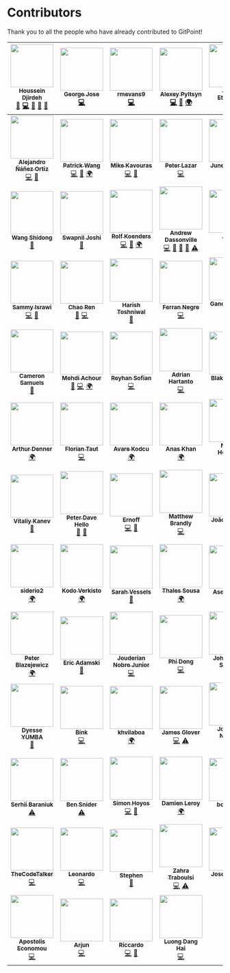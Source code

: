 # Contributors

Thank you to all the people who have already contributed to GitPoint!

<!-- ALL-CONTRIBUTORS-LIST:START - Do not remove or modify this section -->
<!-- prettier-ignore -->
| [<img src="https://avatars0.githubusercontent.com/u/12476932?v=3" width="100px;"/><br /><sub><b>Houssein Djirdeh</b></sub>](https://houssein.me)<br />[💬](#question-housseindjirdeh "Answering Questions") [💻](https://github.com/gitpoint/git-point/commits?author=housseindjirdeh "Code") [🎨](#design-housseindjirdeh "Design") [📖](https://github.com/gitpoint/git-point/commits?author=housseindjirdeh "Documentation") [👀](#review-housseindjirdeh "Reviewed Pull Requests") | [<img src="https://avatars0.githubusercontent.com/u/6994514?s=460&v=4" width="100px;"/><br /><sub><b>George Jose</b></sub>](https://github.com/g2jose)<br />[💻](https://github.com/gitpoint/git-point/commits?author=g2jose "Code") | [<img src="https://avatars3.githubusercontent.com/u/14151327?v=3" width="100px;"/><br /><sub><b>rmevans9</b></sub>](https://github.com/rmevans9)<br />[💻](https://github.com/gitpoint/git-point/commits?author=rmevans9 "Code") | [<img src="https://avatars1.githubusercontent.com/u/4408379?v=3" width="100px;"/><br /><sub><b>Alexey Pyltsyn</b></sub>](http://lex111.ru)<br />[💻](https://github.com/gitpoint/git-point/commits?author=lex111 "Code") [🐛](https://github.com/gitpoint/git-point/issues?q=author%3Alex111 "Bug reports") [🌍](#translation-lex111 "Translation") | [<img src="https://avatars2.githubusercontent.com/u/10660468?v=3" width="100px;"/><br /><sub><b>Jason Etcovitch</b></sub>](https://jasonet.co)<br />[💻](https://github.com/gitpoint/git-point/commits?author=JasonEtco "Code") | [<img src="https://avatars1.githubusercontent.com/u/1166143?v=3" width="100px;"/><br /><sub><b>Hosmel Quintana</b></sub>](http://hosmelq.com)<br />[💻](https://github.com/gitpoint/git-point/commits?author=hosmelq "Code") |
| :---: | :---: | :---: | :---: | :---: | :---: |
| [<img src="https://avatars0.githubusercontent.com/u/464978?v=3" width="100px;"/><br /><sub><b>Alejandro Ñáñez Ortiz</b></sub>](http://co.linkedin.com/in/alejandronanez/)<br />[💻](https://github.com/gitpoint/git-point/commits?author=alejandronanez "Code") [👀](#review-alejandronanez "Reviewed Pull Requests") | [<img src="https://avatars3.githubusercontent.com/u/3055294?v=3" width="100px;"/><br /><sub><b>Patrick Wang</b></sub>](https://patw.me)<br />[💻](https://github.com/gitpoint/git-point/commits?author=patw0929 "Code") [🐛](https://github.com/gitpoint/git-point/issues?q=author%3Apatw0929 "Bug reports") [🌍](#translation-patw0929 "Translation") | [<img src="https://avatars5.githubusercontent.com/u/627794?v=4" width="100px;"/><br /><sub><b>Mike Kavouras</b></sub>](https://github.com/mikekavouras)<br />[💻](https://github.com/gitpoint/git-point/commits?author=mikekavouras "Code") [🐛](https://github.com/gitpoint/git-point/issues?q=author%3Amikekavouras "Bug reports") | [<img src="https://avatars4.githubusercontent.com/u/4848554?v=4" width="100px;"/><br /><sub><b>Peter Lazar</b></sub>](https://github.com/peterlazar1993)<br />[💻](https://github.com/gitpoint/git-point/commits?author=peterlazar1993 "Code") | [<img src="https://avatars6.githubusercontent.com/u/5106887?v=4" width="100px;"/><br /><sub><b>June Domingo</b></sub>](https://github.com/junedomingo)<br />[💻](https://github.com/gitpoint/git-point/commits?author=junedomingo "Code") [🐛](https://github.com/gitpoint/git-point/issues?q=author%3Ajunedomingo "Bug reports") | [<img src="https://avatars7.githubusercontent.com/u/9287184?v=4" width="100px;"/><br /><sub><b>Antoine Boisadam</b></sub>](https://github.com/Antoine38660)<br />[💻](https://github.com/gitpoint/git-point/commits?author=Antoine38660 "Code") [🐛](https://github.com/gitpoint/git-point/issues?q=author%3AAntoine38660 "Bug reports") |
| [<img src="https://avatars6.githubusercontent.com/u/13142418?v=4" width="100px;"/><br /><sub><b>Wang Shidong</b></sub>](https://wsdjeg.github.io)<br />[📖](https://github.com/gitpoint/git-point/commits?author=wsdjeg "Documentation") | [<img src="https://avatars4.githubusercontent.com/u/2190589?v=4" width="100px;"/><br /><sub><b>Swapnil Joshi</b></sub>](http://swapnilmj.users.sourceforge.net/)<br />[📖](https://github.com/gitpoint/git-point/commits?author=swapnilmj "Documentation") | [<img src="https://avatars5.githubusercontent.com/u/408959?v=4" width="100px;"/><br /><sub><b>Rolf Koenders</b></sub>](https://github.com/RolfKoenders)<br />[💻](https://github.com/gitpoint/git-point/commits?author=RolfKoenders "Code") [🐛](https://github.com/gitpoint/git-point/issues?q=author%3ARolfKoenders "Bug reports") [🌍](#translation-RolfKoenders "Translation") | [<img src="https://avatars1.githubusercontent.com/u/10191084?v=4" width="100px;"/><br /><sub><b>Andrew Dassonville</b></sub>](https://andrewda.me)<br />[💻](https://github.com/gitpoint/git-point/commits?author=andrewda "Code") [💬](#question-andrewda "Answering Questions") [🐛](https://github.com/gitpoint/git-point/issues?q=author%3Aandrewda "Bug reports") [👀](#review-andrewda "Reviewed Pull Requests") [⚠️](https://github.com/gitpoint/git-point/commits?author=andrewda "Tests") | [<img src="https://avatars0.githubusercontent.com/u/2076088?v=4" width="100px;"/><br /><sub><b>Anton</b></sub>](https://medium.com/@antondomashnev)<br />[💻](https://github.com/gitpoint/git-point/commits?author=Antondomashnev "Code") | [<img src="https://avatars0.githubusercontent.com/u/14795799?v=4" width="100px;"/><br /><sub><b>Xuezheng Ma</b></sub>](https://github.com/xuezhma)<br />[💻](https://github.com/gitpoint/git-point/commits?author=xuezhma "Code") |
| [<img src="https://avatars0.githubusercontent.com/u/8962228?v=4" width="100px;"/><br /><sub><b>Sammy Israwi</b></sub>](https://github.com/SammyIsra)<br />[💻](https://github.com/gitpoint/git-point/commits?author=SammyIsra "Code") [🐛](https://github.com/gitpoint/git-point/issues?q=author%3ASammyIsra "Bug reports") | [<img src="https://avatars1.githubusercontent.com/u/8122587?v=4" width="100px;"/><br /><sub><b>Chao Ren</b></sub>](https://github.com/RogerAbyss)<br />[🐛](https://github.com/gitpoint/git-point/issues?q=author%3ARogerAbyss "Bug reports") [💻](https://github.com/gitpoint/git-point/commits?author=RogerAbyss "Code") | [<img src="https://avatars0.githubusercontent.com/u/11228182?v=4" width="100px;"/><br /><sub><b>Harish Toshniwal</b></sub>](https://introwit.in)<br />[📖](https://github.com/gitpoint/git-point/commits?author=introwit "Documentation") | [<img src="https://avatars2.githubusercontent.com/u/774577?v=4" width="100px;"/><br /><sub><b>Ferran Negre</b></sub>](http://github.com/ferrannp)<br />[💻](https://github.com/gitpoint/git-point/commits?author=ferrannp "Code") | [<img src="https://avatars2.githubusercontent.com/u/29695071?v=4" width="100px;"/><br /><sub><b>Ganesh Cauda Salim</b></sub>](https://github.com/caudaganesh)<br />[💻](https://github.com/gitpoint/git-point/commits?author=caudaganesh "Code") | [<img src="https://avatars0.githubusercontent.com/u/4316908?v=4" width="100px;"/><br /><sub><b>Wanda Ichsanul Isra</b></sub>](https://www.linkedin.com/in/wlisrausr)<br />[💻](https://github.com/gitpoint/git-point/commits?author=wlisrausr "Code") |
| [<img src="https://avatars0.githubusercontent.com/u/25394678?v=4" width="100px;"/><br /><sub><b>Cameron Samuels</b></sub>](http://cameronsamuels.com)<br />[📖](https://github.com/gitpoint/git-point/commits?author=CameronSamuels "Documentation") | [<img src="https://avatars2.githubusercontent.com/u/304450?v=4" width="100px;"/><br /><sub><b>Mehdi Achour</b></sub>](https://machour.idk.tn/)<br />[🐛](https://github.com/gitpoint/git-point/issues?q=author%3Amachour "Bug reports") [💻](https://github.com/gitpoint/git-point/commits?author=machour "Code") [🌍](#translation-machour "Translation") | [<img src="https://avatars2.githubusercontent.com/u/5353857?v=4" width="100px;"/><br /><sub><b>Reyhan Sofian</b></sub>](https://www.reyhan.tech/)<br />[💻](https://github.com/gitpoint/git-point/commits?author=reyhansofian "Code") | [<img src="https://avatars1.githubusercontent.com/u/11606323?v=4" width="100px;"/><br /><sub><b>Adrian Hartanto</b></sub>](https://github.com/adrianhartanto0)<br />[💻](https://github.com/gitpoint/git-point/commits?author=adrianhartanto0 "Code") | [<img src="https://avatars2.githubusercontent.com/u/3624869?v=4" width="100px;"/><br /><sub><b>Blake Y. Gong</b></sub>](https://github.com/blakegong)<br />[💻](https://github.com/gitpoint/git-point/commits?author=blakegong "Code") | [<img src="https://avatars3.githubusercontent.com/u/1736154?v=4" width="100px;"/><br /><sub><b>Xianming Zhong</b></sub>](https://github.com/chinesedfan)<br />[💻](https://github.com/gitpoint/git-point/commits?author=chinesedfan "Code") [🐛](https://github.com/gitpoint/git-point/issues?q=author%3Achinesedfan "Bug reports") |
| [<img src="https://avatars0.githubusercontent.com/u/13774309?v=4" width="100px;"/><br /><sub><b>Arthur Denner</b></sub>](https://github.com/arthurdenner)<br />[🌍](#translation-arthurdenner "Translation") | [<img src="https://avatars1.githubusercontent.com/u/18403881?v=4" width="100px;"/><br /><sub><b>Florian Taut</b></sub>](https://taut-fl.de)<br />[💻](https://github.com/gitpoint/git-point/commits?author=tautf "Code") | [<img src="https://avatars0.githubusercontent.com/u/15075759?v=4" width="100px;"/><br /><sub><b>Avare Kodcu</b></sub>](http://www.avarekodcu.com/iletisim)<br />[🌍](#translation-abdurrahmanekr "Translation") | [<img src="https://avatars0.githubusercontent.com/u/23240518?v=4" width="100px;"/><br /><sub><b>Anas Khan</b></sub>](http://anask.xyz)<br />[🌍](#translation-anaskhan96 "Translation") | [<img src="https://avatars0.githubusercontent.com/u/1930729?v=4" width="100px;"/><br /><sub><b>Nelson Henrique</b></sub>](https://github.com/nersoh)<br />[💻](https://github.com/gitpoint/git-point/commits?author=nersoh "Code") | [<img src="https://avatars3.githubusercontent.com/u/23623237?v=4" width="100px;"/><br /><sub><b>Charles Kenney</b></sub>](http://charleskenney.com)<br />[💻](https://github.com/gitpoint/git-point/commits?author=Charliekenney23 "Code") |
| [<img src="https://avatars0.githubusercontent.com/u/18398761?v=4" width="100px;"/><br /><sub><b>Vitaliy Kanev</b></sub>](https://github.com/vitalkanev)<br />[📖](https://github.com/gitpoint/git-point/commits?author=vitalkanev "Documentation") | [<img src="https://avatars3.githubusercontent.com/u/3691490?v=4" width="100px;"/><br /><sub><b>Peter Dave Hello</b></sub>](https://www.peterdavehello.org/)<br />[📖](https://github.com/gitpoint/git-point/commits?author=PeterDaveHello "Documentation") [🔧](#tool-PeterDaveHello "Tools") | [<img src="https://avatars3.githubusercontent.com/u/10849025?v=4" width="100px;"/><br /><sub><b>Ernoff</b></sub>](https://github.com/Ernoff)<br />[💻](https://github.com/gitpoint/git-point/commits?author=Ernoff "Code") [🐛](https://github.com/gitpoint/git-point/issues?q=author%3AErnoff "Bug reports") | [<img src="https://avatars3.githubusercontent.com/u/820696?v=4" width="100px;"/><br /><sub><b>Matthew Brandly</b></sub>](http://words.brandly.me/about/)<br />[💻](https://github.com/gitpoint/git-point/commits?author=brandly "Code") | [<img src="https://avatars2.githubusercontent.com/u/11836470?v=4" width="100px;"/><br /><sub><b>João Fonseca</b></sub>](https://github.com/Jpfonseca)<br />[🌍](#translation-Jpfonseca "Translation") | [<img src="https://avatars3.githubusercontent.com/u/10121964?v=4" width="100px;"/><br /><sub><b>Arjun Curat</b></sub>](https://github.com/acurat)<br />[📖](https://github.com/gitpoint/git-point/commits?author=acurat "Documentation") |
| [<img src="https://avatars3.githubusercontent.com/u/16878891?v=4" width="100px;"/><br /><sub><b>siderio2</b></sub>](https://github.com/siderio2)<br />[🌍](#translation-siderio2 "Translation") | [<img src="https://avatars1.githubusercontent.com/u/32579769?v=4" width="100px;"/><br /><sub><b>Kodo Verkisto</b></sub>](https://github.com/kodisto)<br />[🌍](#translation-kodisto "Translation") | [<img src="https://avatars3.githubusercontent.com/u/82317?v=4" width="100px;"/><br /><sub><b>Sarah Vessels</b></sub>](http://sarahvessels.com/)<br />[📖](https://github.com/gitpoint/git-point/commits?author=cheshire137 "Documentation") | [<img src="https://avatars2.githubusercontent.com/u/3764756?v=4" width="100px;"/><br /><sub><b>Thales Sousa</b></sub>](https://github.com/tminussi)<br />[🌍](#translation-tminussi "Translation") | [<img src="https://avatars0.githubusercontent.com/u/6106941?v=4" width="100px;"/><br /><sub><b>Aseem Sood</b></sub>](https://github.com/asood123)<br />[📖](https://github.com/gitpoint/git-point/commits?author=asood123 "Documentation") | [<img src="https://avatars2.githubusercontent.com/u/7842156?v=4" width="100px;"/><br /><sub><b>Eliott hauteclair</b></sub>](https://eliott.be)<br />[🌍](#translation-Eliottiosdevs "Translation") |
| [<img src="https://avatars3.githubusercontent.com/u/14539?v=4" width="100px;"/><br /><sub><b>Peter Blazejewicz</b></sub>](http://www.linkedin.com/in/peterblazejewicz)<br />[🌍](#translation-peterblazejewicz "Translation") | [<img src="https://avatars0.githubusercontent.com/u/6516758?v=4" width="100px;"/><br /><sub><b>Eric Adamski</b></sub>](https://github.com/ericadamski)<br />[🐛](https://github.com/gitpoint/git-point/issues?q=author%3Aericadamski "Bug reports") | [<img src="https://avatars2.githubusercontent.com/u/1559013?v=4" width="100px;"/><br /><sub><b>Jouderian Nobre Junior</b></sub>](https://github.com/jouderianjr)<br />[💻](https://github.com/gitpoint/git-point/commits?author=jouderianjr "Code") | [<img src="https://avatars2.githubusercontent.com/u/5158502?v=4" width="100px;"/><br /><sub><b>Phi Dong</b></sub>](http://www.phidong.com)<br />[💻](https://github.com/gitpoint/git-point/commits?author=pdong "Code") | [<img src="https://avatars2.githubusercontent.com/u/17956698?v=4" width="100px;"/><br /><sub><b>John Patrick Salcedo</b></sub>](https://github.com/jpls93)<br />[💻](https://github.com/gitpoint/git-point/commits?author=jpls93 "Code") | [<img src="https://avatars2.githubusercontent.com/u/11599942?v=4" width="100px;"/><br /><sub><b>Óscar Carretero</b></sub>](https://github.com/ocarreterom)<br />[💻](https://github.com/gitpoint/git-point/commits?author=ocarreterom "Code") |
| [<img src="https://avatars3.githubusercontent.com/u/5528931?v=4" width="100px;"/><br /><sub><b>Dyesse YUMBA</b></sub>](https://github.com/dyesseyumba)<br />[🔧](#tool-dyesseyumba "Tools") | [<img src="https://avatars0.githubusercontent.com/u/20456165?v=4" width="100px;"/><br /><sub><b>Bink</b></sub>](https://binkpitch.me/)<br />[💻](https://github.com/gitpoint/git-point/commits?author=binkpitch "Code") | [<img src="https://avatars2.githubusercontent.com/u/10085841?v=4" width="100px;"/><br /><sub><b>khvilaboa</b></sub>](https://github.com/khvilaboa)<br />[🌍](#translation-khvilaboa "Translation") | [<img src="https://avatars1.githubusercontent.com/u/40802?v=4" width="100px;"/><br /><sub><b>James Glover</b></sub>](http://jamesmglover.com)<br />[💻](https://github.com/gitpoint/git-point/commits?author=jglover "Code") [⚠️](https://github.com/gitpoint/git-point/commits?author=jglover "Tests") | [<img src="https://avatars2.githubusercontent.com/u/3025600?v=4" width="100px;"/><br /><sub><b>Jose Luis Naranjo</b></sub>](https://co.linkedin.com/in/josenaranjo/en)<br />[💻](https://github.com/gitpoint/git-point/commits?author=josenaranjo "Code") | [<img src="https://avatars0.githubusercontent.com/u/1285032?v=4" width="100px;"/><br /><sub><b>Tobias Lohse</b></sub>](http://MrLoh.se)<br />[💻](https://github.com/gitpoint/git-point/commits?author=MrLoh "Code") |
| [<img src="https://avatars3.githubusercontent.com/u/5467717?v=4" width="100px;"/><br /><sub><b>Serhii Baraniuk</b></sub>](https://www.facebook.com/serhii.baraniuk)<br />[⚠️](https://github.com/gitpoint/git-point/commits?author=kenitive "Tests") | [<img src="https://avatars2.githubusercontent.com/u/57701?v=4" width="100px;"/><br /><sub><b>Ben Snider</b></sub>](http://www.bensnider.com/)<br />[⚠️](https://github.com/gitpoint/git-point/commits?author=stupergenius "Tests") | [<img src="https://avatars1.githubusercontent.com/u/23706543?v=4" width="100px;"/><br /><sub><b>Simon Hoyos</b></sub>](https://www.linkedin.com/in/simonhoyos/)<br />[💻](https://github.com/gitpoint/git-point/commits?author=shmesa22 "Code") [🎨](#design-shmesa22 "Design") | [<img src="https://avatars3.githubusercontent.com/u/10438692?v=4" width="100px;"/><br /><sub><b>Damien Leroy</b></sub>](https://github.com/ShiiFu)<br />[🌍](#translation-ShiiFu "Translation") | [<img src="https://avatars1.githubusercontent.com/u/686676?v=4" width="100px;"/><br /><sub><b>botbotbot</b></sub>](http://dev.im-bot.com)<br />[⚠️](https://github.com/gitpoint/git-point/commits?author=ibotdotout "Tests") | [<img src="https://avatars1.githubusercontent.com/u/8254906?v=4" width="100px;"/><br /><sub><b>Dmytro Kytsmen</b></sub>](https://github.com/Kietzmann)<br />[🌍](#translation-Kietzmann "Translation") |
| [<img src="https://avatars0.githubusercontent.com/u/3683673?v=4" width="100px;"/><br /><sub><b>TheCodeTalker</b></sub>](https://thecodetalker.github.io/)<br />[💻](https://github.com/gitpoint/git-point/commits?author=TheCodeTalker "Code") | [<img src="https://avatars0.githubusercontent.com/u/2670744?v=4" width="100px;"/><br /><sub><b>Leonardo</b></sub>](https://github.com/LeoCp)<br />[💻](https://github.com/gitpoint/git-point/commits?author=LeoCp "Code") | [<img src="https://avatars2.githubusercontent.com/u/13105865?v=4" width="100px;"/><br /><sub><b>Stephen</b></sub>](https://github.com/coderste)<br />[📖](https://github.com/gitpoint/git-point/commits?author=coderste "Documentation") | [<img src="https://avatars0.githubusercontent.com/u/5565340?v=4" width="100px;"/><br /><sub><b>Zahra Traboulsi</b></sub>](http://www.zahra.tech)<br />[💻](https://github.com/gitpoint/git-point/commits?author=ZahraTee "Code") [⚠️](https://github.com/gitpoint/git-point/commits?author=ZahraTee "Tests") | [<img src="https://avatars3.githubusercontent.com/u/13391685?v=4" width="100px;"/><br /><sub><b>Joseba Carral</b></sub>](http://codevs.es)<br />[🌍](#translation-jcarral "Translation") | [<img src="https://avatars2.githubusercontent.com/u/5800039?v=4" width="100px;"/><br /><sub><b>CTownsdin</b></sub>](https://github.com/CTownsdin)<br />[💻](https://github.com/gitpoint/git-point/commits?author=CTownsdin "Code") |
| [<img src="https://avatars0.githubusercontent.com/u/7470681?v=4" width="100px;"/><br /><sub><b>Apostolis Economou</b></sub>](https://github.com/apoeco)<br />[💻](https://github.com/gitpoint/git-point/commits?author=apoeco "Code") | [<img src="https://avatars3.githubusercontent.com/u/9337254?v=4" width="100px;"/><br /><sub><b>Arjun</b></sub>](https://github.com/Arjun-sna)<br />[💻](https://github.com/gitpoint/git-point/commits?author=Arjun-sna "Code") | [<img src="https://avatars1.githubusercontent.com/u/5786033?v=4" width="100px;"/><br /><sub><b>Riccardo</b></sub>](http://rkpasia.github.io)<br />[💻](https://github.com/gitpoint/git-point/commits?author=rkpasia "Code") [🎨](#design-rkpasia "Design") | [<img src="https://avatars3.githubusercontent.com/u/21980965?v=4" width="100px;"/><br /><sub><b>Luong Dang Hai</b></sub>](https://luongdanghai.com/)<br />[💻](https://github.com/gitpoint/git-point/commits?author=jarvisluong "Code") |
<!-- ALL-CONTRIBUTORS-LIST:END -->
